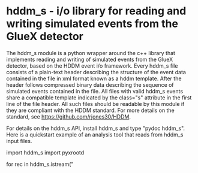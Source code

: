 # hddm_s - i/o library for reading and writing simulated events from the GlueX detector

The hddm_s module is a python wrapper around the c++ library that implements reading 
and writing of simulated events from the GlueX detector, based on the HDDM event i/o
framework. Every hddm_s file consists of a plain-text header describing the structure
of the event data contained in the file in xml format known as a hddm template. After
the header follows compressed binary data describing the sequence of simulated events
contained in the file. All files with valid hddm_s events share a compatible template
indicated by the class="s" attribute in the first line of the file header. All such
files should be readable by this module if they are compliant with the HDDM standard.
For more details on the standard, see https://github.com/rjones30/HDDM.

For details on the hddm_s API, install hddm_s and type "pydoc hddm_s". Here is a 
quickstart example of an analysis tool that reads from hddm_s input files.

import hddm_s
import pyxrootd

for rec in hddm_s.istream("
